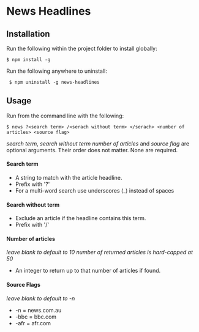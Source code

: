 # News Headlines

## Installation

Run the following within the project folder to install globally:

```$ npm install -g```

Run the following anywhere to uninstall:

``` $ npm uninstall -g news-headlines```

## Usage

Run from the command line with the following:

```$ news ?<search term> /<serach without term> </serach> <number of articles> <source flag>```

_search term_, _search without term_ _number of articles_ and _source flag_ are optional arguments. Their order does not matter. None are required.

#### Search term
- A string to match with the article headline.
- Prefix with '?'
- For a multi-word search use underscores (_) instead of spaces

#### Search without term
- Exclude an article if the headline contains this term.
- Prefix with '/'

#### Number of articles
_leave blank to default to 10_
_number of returned articles is hard-capped at 50_
- An integer to return up to that number of articles if found.

#### Source Flags
_leave blank to default to -n_
- -n = news.com.au
- -bbc = bbc.com
- -afr = afr.com
